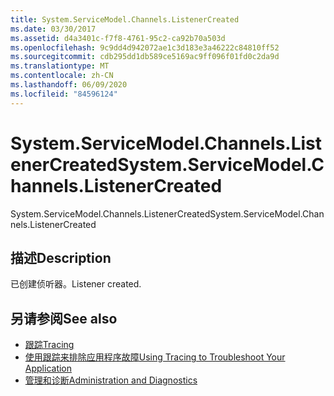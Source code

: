 ```yaml
---
title: System.ServiceModel.Channels.ListenerCreated
ms.date: 03/30/2017
ms.assetid: d4a3401c-f7f8-4761-95c2-ca92b70a503d
ms.openlocfilehash: 9c9dd4d942072ae1c3d183e3a46222c84810ff52
ms.sourcegitcommit: cdb295dd1db589ce5169ac9ff096f01fd0c2da9d
ms.translationtype: MT
ms.contentlocale: zh-CN
ms.lasthandoff: 06/09/2020
ms.locfileid: "84596124"
---
```

# <a name="systemservicemodelchannelslistenercreated"></a><span data-ttu-id="af2d2-102">System.ServiceModel.Channels.ListenerCreated</span><span class="sxs-lookup"><span data-stu-id="af2d2-102">System.ServiceModel.Channels.ListenerCreated</span></span>
<span data-ttu-id="af2d2-103">System.ServiceModel.Channels.ListenerCreated</span><span class="sxs-lookup"><span data-stu-id="af2d2-103">System.ServiceModel.Channels.ListenerCreated</span></span>  
  
## <a name="description"></a><span data-ttu-id="af2d2-104">描述</span><span class="sxs-lookup"><span data-stu-id="af2d2-104">Description</span></span>  
 <span data-ttu-id="af2d2-105">已创建侦听器。</span><span class="sxs-lookup"><span data-stu-id="af2d2-105">Listener created.</span></span>  
  
## <a name="see-also"></a><span data-ttu-id="af2d2-106">另请参阅</span><span class="sxs-lookup"><span data-stu-id="af2d2-106">See also</span></span>

- [<span data-ttu-id="af2d2-107">跟踪</span><span class="sxs-lookup"><span data-stu-id="af2d2-107">Tracing</span></span>](index.md)
- [<span data-ttu-id="af2d2-108">使用跟踪来排除应用程序故障</span><span class="sxs-lookup"><span data-stu-id="af2d2-108">Using Tracing to Troubleshoot Your Application</span></span>](using-tracing-to-troubleshoot-your-application.md)
- [<span data-ttu-id="af2d2-109">管理和诊断</span><span class="sxs-lookup"><span data-stu-id="af2d2-109">Administration and Diagnostics</span></span>](../index.md)

